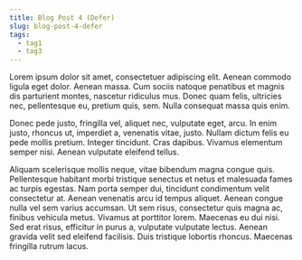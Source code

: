 ```yaml
---
title: Blog Post 4 (Defer)
slug: blog-post-4-defer
tags:
  - tag1
  - tag3
---
```


Lorem ipsum dolor sit amet, consectetuer adipiscing elit. Aenean commodo ligula eget dolor. Aenean massa. Cum sociis natoque penatibus et magnis dis parturient montes, nascetur ridiculus mus. Donec quam felis, ultricies nec, pellentesque eu, pretium quis, sem. Nulla consequat massa quis enim.

Donec pede justo, fringilla vel, aliquet nec, vulputate eget, arcu. In enim justo, rhoncus ut, imperdiet a, venenatis vitae, justo. Nullam dictum felis eu pede mollis pretium. Integer tincidunt. Cras dapibus. Vivamus elementum semper nisi. Aenean vulputate eleifend tellus.

Aliquam scelerisque mollis neque, vitae bibendum magna congue quis. Pellentesque habitant morbi tristique senectus et netus et malesuada fames ac turpis egestas. Nam porta semper dui, tincidunt condimentum velit consectetur at. Aenean venenatis arcu id tempus aliquet. Aenean congue nulla vel sem varius accumsan. Ut sem risus, consectetur quis magna ac, finibus vehicula metus. Vivamus at porttitor lorem. Maecenas eu dui nisi. Sed erat risus, efficitur in purus a, vulputate vulputate lectus. Aenean gravida velit sed eleifend facilisis. Duis tristique lobortis rhoncus. Maecenas fringilla rutrum lacus.
